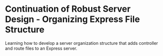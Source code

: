 # Continuation of Robust Server Design - Organizing Express File Structure

Learning how to develop a server organization structure that adds controller and route files to an Express server. 
